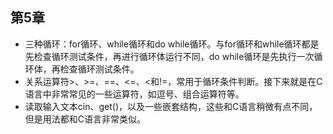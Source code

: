 ## 第5章
- 三种循环：for循环、while循环和do while循环。与for循环和while循环都是先检查循环测试条件，再进行循环体运行不同，do while循环是先执行一次循环体，再检查循环测试条件。
- 关系运算符>、>=、==、<=、<和!=，常用于循环条件判断。接下来就是在C语言中非常常见的一些运算符，如逗号、组合运算符等。
- 读取输入文本cin、get()，以及一些嵌套结构，这些和C语言稍微有点不同，但是用法都和C语言非常类似。
